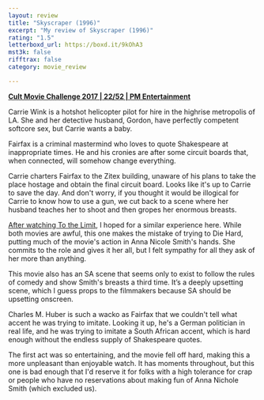 ```yaml
---
layout: review
title: "Skyscraper (1996)"
excerpt: "My review of Skyscraper (1996)"
rating: "1.5"
letterboxd_url: https://boxd.it/9kOhA3
mst3k: false
rifftrax: false
category: movie_review

---
```


<a href="https://boxd.it/q7TYk/detail" rel="nofollow"><b>Cult Movie Challenge 2017 | 22/52 | PM Entertainment</b></a>

Carrie Wink is a hotshot helicopter pilot for hire in the highrise metropolis of LA. She and her detective husband, Gordon, have perfectly competent softcore sex, but Carrie wants a baby.

Fairfax is a criminal mastermind who loves to quote Shakespeare at inappropriate times. He and his cronies are after some circuit boards that, when connected, will somehow change everything.

Carrie charters Fairfax to the Zitex building, unaware of his plans to take the place hostage and obtain the final circuit board. Looks like it's up to Carrie to save the day. And don't worry, if you thought it would be illogical for Carrie to know how to use a gun, we cut back to a scene where her husband teaches her to shoot and then gropes her enormous breasts.

<a href="https://boxd.it/5Pl08Z" rel="nofollow">After watching To the Limit</a>, I hoped for a similar experience here. While both movies are awful, this one makes the mistake of trying to Die Hard, putting much of the movie's action in Anna Nicole Smith's hands. She commits to the role and gives it her all, but I felt sympathy for all they ask of her more than anything.

This movie also has an SA scene that seems only to exist to follow the rules of comedy and show Smith's breasts a third time. It’s a deeply upsetting scene, which I guess props to the filmmakers because SA should be upsetting onscreen.

Charles M. Huber is such a wacko as Fairfax that we couldn't tell what accent he was trying to imitate. Looking it up, he's a German politician in real life, and he was trying to imitate a South African accent, which is hard enough without the endless supply of Shakespeare quotes.

The first act was so entertaining, and the movie fell off hard, making this a more unpleasant than enjoyable watch. It has moments throughout, but this one is bad enough that I'd reserve it for folks with a high tolerance for crap or people who have no reservations about making fun of Anna Nichole Smith (which excluded us).